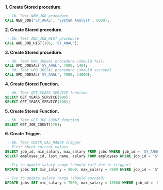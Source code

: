 **1. Create Stored procedure.**
```sql
-- 1b. Test NEW_JOB procedure
CALL NEW_JOB('SY_ANAL', 'System Analyst', 6000);
```

**2. Create Stored procedure.**
```sql
-- 2b. Test ADD_JOB_HIST procedure
CALL ADD_JOB_HIST(106, 'SY_ANAL');
```

**3. Create Stored procedure.**
```sql
-- 3b. Test UPD_JOBSAL procedure (should fail)
CALL UPD_JOBSAL('SY_ANAL', 7000, 140);
-- 3d. Test UPD_JOBSAL procedure (should succeed)
CALL UPD_JOBSAL('SY_ANAL', 7000, 14000);
```

**4. Create Stored Function.**
```sql
-- 4b. Test GET_YEARS_SERVICE function
SELECT GET_YEARS_SERVICE(999);
SELECT GET_YEARS_SERVICE(106);
```

**5. Create Stored Function.**
```sql
-- 5b. Test GET_JOB_COUNT function
SELECT GET_JOB_COUNT(176);
```

**6. Create Trigger.**
```sql
-- 6b. Test CHECK_SAL_RANGE trigger
-- First check current values
SELECT job_id, min_salary, max_salary FROM jobs WHERE job_id = 'SY_ANAL';
SELECT employee_id, last_name, salary FROM employees WHERE job_id = 'SY_ANAL';

-- Try to update salary range (should fail due to trigger)
UPDATE jobs SET min_salary = 5000, max_salary = 7000 WHERE job_id = 'SY_ANAL';

-- Try to update salary range (should succeed)
UPDATE jobs SET min_salary = 7000, max_salary = 18000 WHERE job_id = 'SY_ANAL';
```

